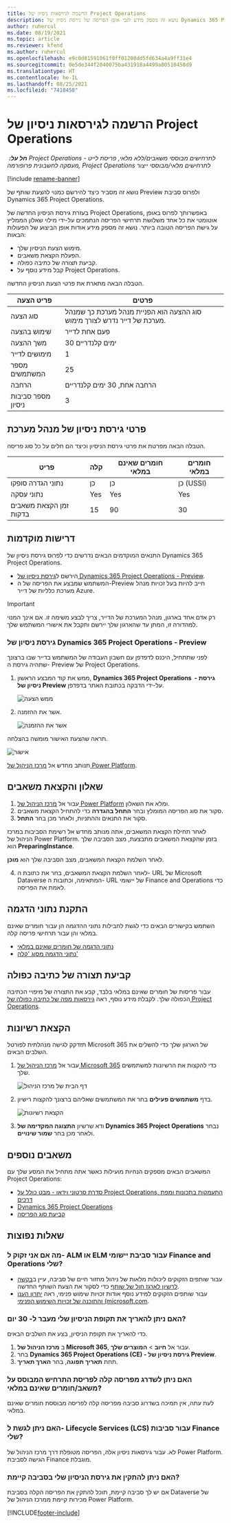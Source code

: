 ```yaml
---
title: הרשמה לגירסאות ניסיון של Project Operations
description: נושא זה מספק מידע לגבי אופן הפריסה של גירסת ניסיון של Dynamics 365 Project Operations.
author: ruhercul
ms.date: 08/19/2021
ms.topic: article
ms.reviewer: kfend
ms.author: ruhercul
ms.openlocfilehash: e9c0d81591061f0ff01200dd5fd634a4a9ff31e4
ms.sourcegitcommit: 0e5de344f2040075ba431918a4499a80510458d9
ms.translationtype: HT
ms.contentlocale: he-IL
ms.lasthandoff: 08/25/2021
ms.locfileid: "7418458"
---
```

# <a name="sign-up-for-project-operations-trials"></a>הרשמה לגירסאות ניסיון של Project Operations 

_**חל על:** ‏ Project Operations לתרחישים מבוססי משאבים/ללא מלאי, פריסת לייט - מעסקה לחשבונית פרופורמה, Project Operations לתרחישים מלאי/מבוססי ייצור_ 

[!include [rename-banner](~/includes/cc-data-platform-banner.md)]

נושא זה מסביר כיצד להירשם כמנוי להצעת שותף של Preview ולפרוס סביבת Dynamics 365 Project Operations.

בעזרת גירסת הניסיון החדשה של Project Operations, באפשרותך לפרוס באופן אוטומטי את כל אחד משלושת תרחישי הפריסה הנתמכים על-ידי מילוי שאלון הממליץ על גישת הפריסה הטובה ביותר. נושא זה מספק מידע אודות אופן הביצוע של הפעולות הבאות:

- מימוש הצעת הניסיון שלך.
- הפעלת הקצאת משאבים.
- קביעת תצורה של כתיבה כפולה.
- קבל מידע נוסף על Project Operations. 

הטבלה הבאה מתארת את פרטי הצעת הניסיון החדשה.

| **פריט הצעה**               | **פרטים**                                  |
|------------------------------|----------------------------------------------|
| סוג הצעה                   | סוג ההצעה הוא הפניית מנהל מערכת כך שמנהל מערכת של דייר נדרש לצורך מימוש. |
| שימוש בהצעה                    | פעם אחת לדייר                          |
| משך ההצעה               | 30 ימים קלנדריים                             |
| מימושים לדייר       | 1                                            |
| מספר המשתמשים              | 25                                           |
| הרחבה                    | הרחבה אחת, 30 ימים קלנדריים               |
| מספר סביבות ניסיון | 3                                            |


## <a name="admin-trial-details"></a>פרטי גירסת ניסיון של מנהל מערכת
הטבלה הבאה מפרטת את פרטי גירסת הניסיון וכיצד הם חלים על כל סוג פריסה.

| **פריט**                      | **קלה**                                     | **חומרים שאינם במלאי** | **חומרים במלאי** |
|-------------------------------|----------------------------------------------|---------------------------|-----------------------|
| נתוני הגדרה סופקו           | ‏‏כן                                          | ‏‏כן                       | כן (USSI)            |
| נתוני עסקה            | Yes                                           | Yes                        | Yes                    |
| זמן הקצאת משאבים בדקות  | 15                                           | 90                        | 30                    |
 
## <a name="prerequisites"></a>דרישות מוקדמות
התנאים המוקדמים הבאים נדרשים כדי לפרוס גירסת ניסיון של Dynamics 365 Project Operations.

- הירשם ל[גירסת ניסיון של Dynamics 365 Project Operations - Preview](https://www.aka.ms/try-po).
- המשתמש שמבצע את הפריסה של ה-Preview חייב להיות בעל זכויות מנהל מערכת כלליות של דייר Azure.

> [!IMPORTANT]
> רק אדם אחד בארגון, מנהל המערכת של הדייר, צריך לבצע משימה זו. אם אינך המנוי למהדורה זו, המתן עד שהארגון שלך יירשם ותקבל את אישורי המשתמש שלך.

### <a name="dynamics-365-project-operations---preview-trial"></a>גירסת ניסיון של Dynamics 365 Project Operations - Preview 

לפני שתתחיל, היכנס לדפדפן עם חשבון העבודה של המשתמש בדייר שבו ברצונך שתהיה גירסת ה- Preview של Project Operations.

1. ממש את קוד המבצע הראשון, **Dynamics 365 Project Operations ‎ - גירסת ניסיון של Preview** על-ידי הדבקה בכתובת האתר בדפדפן.

    ![ממש הצעה](./media/16RedeemFirstOfferNew.png)

2. אשר את ההזמנה.

    ![אשר את ההזמנה](./media/17ConfirmOrderNew.png)

  תראה שהצעת האישור מומשה בהצלחה.

   ![אישור](./media/18OrderConfirmationNew.png)

  תנותב מחדש אל [מרכז הניהול של Power Platform](https://admin.powerplatform.microsoft.com/projectoperationstrial).

## <a name="questionnaire-and-provisioning"></a>שאלון והקצאת משאבים

1.  עבור אל [מרכז הניהול של Power Platform](https://admin.powerplatform.com/projectoperationstrial) ומלא את השאלון.  
2.  סקור את סוג הפריסה המומלץ ובחר **התחל בהגדרה** כדי להתחיל הקצאת משאבים.
3.  סקור את התנאים וההתניות, ולאחר מכן בחר **התחל**.

   לאחר תחילת הקצאת המשאבים, אתה מנותב מחדש אל רשימת הסביבות במרכז הניהול של Power Platform. בזמן שהקצאת המשאבים מתבצעת, מצב הסביבה שלך הוא **PreparingInstance**.
 
  לאחר השלמת הקצאת המשאבים, מצב הסביבה שלך הוא **מוכן**.
 
4.  לאחר השלמת הקצאת המשאבים, בחר את כתובת ה- URL של Microsoft Dataverse המתאימה, וכתובות ה- URL של יישומי Finance and Operations כדי לאמת את הפריסה.

## <a name="demo-data-installation"></a>התקנת נתוני הדגמה

השתמש בקישורים הבאים כדי לגשת לחבילות נתוני ההדגמה הן עבור חומרים שאינם במלאי והן עבור תרחישי פריסה קלה. 
- [נתוני הדגמה של חומרים שאינם במלאי](resource-apply-pro-setup-config-data.md)
- [נתוני הדגמה מסוג 'קלה'](lite-apply-demo-setup-config-data.md)

## <a name="configuring-dual-write"></a>קביעת תצורה של כתיבה כפולה
עבור פריסות של חומרים שאינם במלאי בלבד, קבע את התצורה של מיפויי הכתיבה הכפולה שלך. לקבלת מידע נוסף, ראה [גירסאות מפה של כתיבה כפולה של Project Operations](resource-dual-write-maps.md).

## <a name="assign-licenses"></a>הקצאת רשיונות

תזדקק לגישה מנהלתית לפורטל Microsoft 365 של הארגון שלך כדי להשלים את השלבים הבאים.

1. עבור אל [מרכז הניהול של Microsoft 365](https://portal.office.com/) כדי להקצות את הרשיונות למשתמשים שלך.

   ![דף הבית של מרכז הניהול](./media/14AdminPortal.png)

2. בדף **משתמשים פעילים** בחר את המשתמשים שאליהם ברצונך להקצות רישיון.

   ![הקצאת רשיונות](./media/15AssignLicenses.png)

3. ודא שרשיון **התצוגה המקדימה של Dynamics 365 Project Operations** נבחר ולאחר מכן בחר **שמור שינויים**.

## <a name="additional-resources"></a>משאבים נוספים

המשאבים הבאים מספקים הנחיות מועילות כאשר אתה מתחיל את המסע שלך עם Project Operations:

- [סדרת סרטוני וידאו - מבט כולל על Project Operations, התעמקות בתכונות ומפת דרכים](https://youtube.com/playlist?list=PLcakwueIHoT_LJ3Fr1tHnkPk5lioqE6uH)
- [Dynamics 365 Project Operations](/learn/modules/examine-dynamics-365-project-operations/)
- [קביעת סוג הפריסה](determine-deployment-type.md)

## <a name="frequently-asked-questions"></a>שאלות נפוצות

### <a name="what-if-i-require-alm-or-elm-for-my-finance-and-operations-apps-environment"></a>מה אם אני זקוק ל- ALM או ELM עבור סביבת יישומי Finance and Operations שלי?

- עבור שותפים הזקוקים ליכולות מלאות של ניהול מחזור חיים של סביבה, עיין ב[בקשה לרשיון לארגז חול של שותף](https://experience.dynamics.com/requestlicense) כדי לסקור את הצעת השותף החדשה. 
- עבור שותפים הזקוקים למידע נוסף אודות זכויות שימוש פנימי, ראה [יתרון הענן והתוכנה של זכויות השימוש הפנימי (microsoft.com](https://partner.microsoft.com/membership/internal-use-software).

### <a name="can-i-extend-my-trial-beyond-30-days"></a>האם ניתן להאריך את תקופת הניסיון שלי מעבר ל- 30 יום?
כדי להאריך את תקופת הניסיון, בצע את השלבים הבאים.

1. ב **מרכז הניהול של Microsoft 365**, עבור אל **חיוב** > **המוצרים שלך**.
2. בחר **Dynamics 365 Project Operations (CE) - גירסת ניסיון של Preview**.
3. תחת **תאריך תפוגה**, בחר **הארך תאריך**.

### <a name="can-i-upgrade-from-the-lite-deployment-to-the-resourcenon-stocked-based-scenario-deployment"></a>האם ניתן לשדרג מפריסה קלה לפריסת התרחיש המבוסס על משאב/חומרים שאינם במלאי?
לעת עתה, אין תמיכה בשדרוג סביבה מפריסה קלה לפריסה מבוססת חומרים שאינם במלאי.

### <a name="can-i-access-lifecycle-services-lcs-for-my-finance-environments"></a>האם ניתן לגשת ל- Lifecycle Services‏ (LCS) עבור סביבות Finance שלי?  
לא. עבור גירסאות ניסיון אלה, הפריסה מטופלת דרך מרכז הניהול של Power Platform. הגישה לסביבת Finance מוגבלת.

### <a name="can-i-install-my-trial-on-an-existing-environment"></a>האם ניתן להתקין את גירסת הניסיון שלי בסביבה קיימת?
אם יש לך סביבה קיימת, תוכל להתקין את הפריסה הקלה בסביבת Dataverse של מכירות קיימת ממרכז הניהול של Power Platform.

[!INCLUDE[footer-include](../includes/footer-banner.md)]
